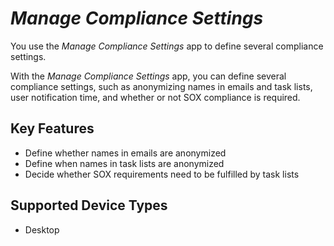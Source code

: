 <!-- loio73412afecf1648d89a3d03c39bcd1921 -->

# *Manage Compliance Settings*

You use the *Manage Compliance Settings* app to define several compliance settings.



With the *Manage Compliance Settings* app, you can define several compliance settings, such as anonymizing names in emails and task lists, user notification time, and whether or not SOX compliance is required.



<a name="loio73412afecf1648d89a3d03c39bcd1921__section_dfl_c4s_nzb"/>

## Key Features



-   Define whether names in emails are anonymized
-   Define when names in task lists are anonymized
-   Decide whether SOX requirements need to be fulfilled by task lists



<a name="loio73412afecf1648d89a3d03c39bcd1921__section_gfl_c4s_nzb"/>

## Supported Device Types

-   Desktop


